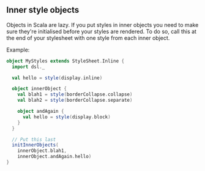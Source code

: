 ## Inner style objects

Objects in Scala are lazy.
If you put styles in inner objects you need to make sure they're initialised before your styles are rendered.
To do so, call this at the end of your stylesheet with one style from each inner object.

Example:
```scala
object MyStyles extends StyleSheet.Inline {
  import dsl._

  val hello = style(display.inline)

  object innerObject {
    val blah1 = style(borderCollapse.collapse)
    val blah2 = style(borderCollapse.separate)

    object andAgain {
      val hello = style(display.block)
    }
  }

  // Put this last
  initInnerObjects(
    innerObject.blah1,
    innerObject.andAgain.hello)
}
```
